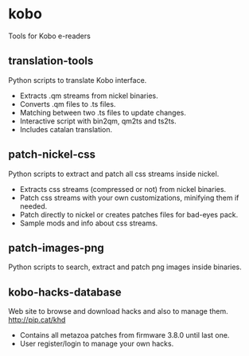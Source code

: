 # kobo
Tools for Kobo e-readers

## translation-tools
Python scripts to translate Kobo interface.
* Extracts .qm streams from nickel binaries.
* Converts .qm files to .ts files.
* Matching between two .ts files to update changes.
* Interactive script with bin2qm, qm2ts and ts2ts.
* Includes catalan translation.

## patch-nickel-css
Python scripts to extract and patch all css streams inside nickel.
* Extracts css streams (compressed or not) from nickel binaries.
* Patch css streams with your own customizations, minifying them if needed.
* Patch directly to nickel or creates patches files for bad-eyes pack.
* Sample mods and info about css streams.

## patch-images-png
Python scripts to search, extract and patch png images inside binaries.

## kobo-hacks-database
Web site to browse and download hacks and also to manage them.
http://pip.cat/khd
* Contains all metazoa patches from firmware 3.8.0 until last one.
* User register/login to manage your own hacks.
